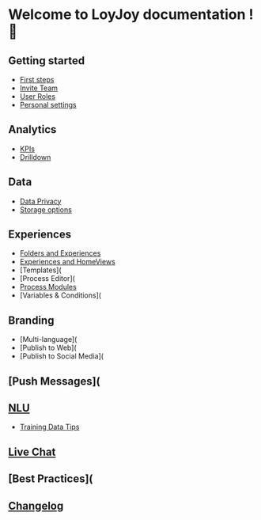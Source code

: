 # Welcome to LoyJoy documentation ! 🎉

## Getting started 
- [First steps](/basic/start/login/login.md)
- [Invite Team](/basic/start/roles/roles.md)
- [User Roles](/basic/start/roles/roles.md)
- [Personal settings](/basic/start/roles/roles.md)

## Analytics
- [KPIs](/basic/menu/analytics/analytics.md#2-KPI-tab-at-a-glance)
- [Drilldown](/basic/menu/analytics/analytics.md#4-drill-down-tab-at-a-glance)

## Data
- [Data Privacy](/basic/start/data_privacy.md)
- [Storage options](/basic/menu/data/data.md)

## Experiences
- [Folders and Experiences](/basic/conversation/build/build_a_conversational_experience.md)
- [Experiences and HomeViews](/basic/menu/experiences/experiences.md)
- [Templates](
- [Process Editor](
- [Process Modules](/basic/modules/module_list.md)
- [Variables & Conditions](

## Branding
- [Multi-language](
- [Publish to Web](
- [Publish to Social Media](

## [Push Messages](

## [NLU](/advanced/nlu/nlu.md)
- [Training Data Tips](/advanced/nlu/training/training.md)

## [Live Chat](/advanced/live/live.md)

## [Best Practices](

## [Changelog](https://github.com/loyjoy/welcome/blob/master/CHANGELOG.md)

